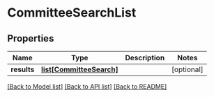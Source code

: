 # CommitteeSearchList

## Properties
Name | Type | Description | Notes
------------ | ------------- | ------------- | -------------
**results** | [**list[CommitteeSearch]**](CommitteeSearch.md) |  | [optional]

[[Back to Model list]](../README.md#documentation-for-models) [[Back to API list]](../README.md#documentation-for-api-endpoints) [[Back to README]](../README.md)
